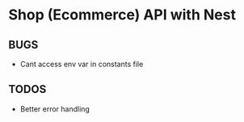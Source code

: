 # Shop (Ecommerce) API with Nest


## BUGS
- Cant access env var in constants file

## TODOS
- Better error handling